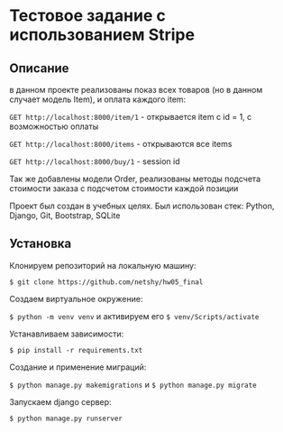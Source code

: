# Тестовое задание с использованием Stripe

## Описание
в данном проекте реализованы показ всех товаров (но в данном случает модель Item), и оплата каждого item:

  ```GET http://localhost:8000/item/1``` - открывается item с id = 1, с возможностью оплаты
  
  ```GET http://localhost:8000/items``` - открываются все items
  
  ```GET http://localhost:8000/buy/1``` -  session id

Так же добавлены модели Order, реализованы методы подсчета стоимости заказа с подсчетом стоимости каждой позиции

Проект был создан в учебных целях. Был использован стек:
Python, Django, Git, Bootstrap, SQLite

## Установка 
Клонируем репозиторий на локальную машину:

```$ git clone https://github.com/netshy/hw05_final```

 Создаем виртуальное окружение:
 
 ```$ python -m venv venv```  и активируем его  ```$ venv/Scripts/activate```
 
 Устанавливаем зависимости:

```$ pip install -r requirements.txt```

Создание и применение миграций:

```$ python manage.py makemigrations``` и ```$ python manage.py migrate```

Запускаем django сервер:

```$ python manage.py runserver```
